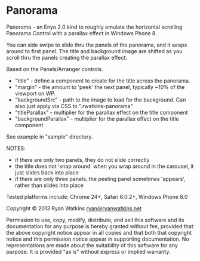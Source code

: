 Panorama
========

Panorama - an Enyo 2.0 kind to roughly emulate the horizontal scrolling Panorama Control with a parallax effect in Windows Phone 8.

You can side swipe to slide thru the panels of the panorama, and it wraps around to first panel.  The title and background image are shifted as you scroll thru the panels creating the parallax effect.

Based on the Panels/Arranger controls.

- "title" - define a component to create for the title across the panorama.
- "margin" - the amount to 'peek' the next panel, typically ~10% of the viewport on WP.
- "backgroundSrc" - path to the image to load for the background.  Can also just apply via CSS to ".rwatkins-panorama"
- "titleParallax" - multiplier for the parallax effect on the title component
- "backgroundParallax" - multiplier for the parallax effect on the title component

See example in "sample" directory.

NOTES:

- if there are only two panels, they do not slide correctly
- the title does not 'snap around' when you wrap around in the carousel, it just slides back into place
- if there are only three panels, the peeling panel sometimes 'appears', rather than slides into place

Tested platforms include: Chrome 24+, Safari 6.0.2+, Windows Phone 8.0

Copyright © 2013 Ryan Watkins <ryan@ryanwatkins.net>

Permission to use, copy, modify, distribute, and sell this software and its documentation for any purpose is hereby granted without fee, provided that the above copyright notice appear in all copies and that both that copyright notice and this permission notice appear in supporting documentation. No representations are made about the suitability of this software for any purpose. It is provided "as is" without express or implied warranty.